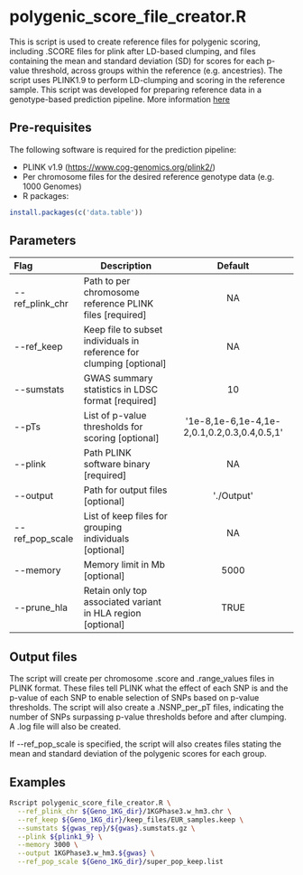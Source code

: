 # polygenic_score_file_creator.R

This is script is used to create reference files for polygenic scoring, including .SCORE files for plink after LD-based clumping, and files containing the mean and standard deviation (SD) for scores for each p-value threshold, across groups within the reference (e.g. ancestries). The script uses PLINK1.9 to perform LD-clumping and scoring in the reference sample. This script was developed for preparing reference data in a genotype-based prediction pipeline. More information [here](https://opain.github.io/GenoPred/Pipeline_prep.html)

## Pre-requisites
The following software is required for the prediction pipeline:

* PLINK v1.9 (https://www.cog-genomics.org/plink2/)
* Per chromosome files for the desired reference genotype data (e.g. 1000 Genomes)
* R packages:
```R
install.packages(c('data.table'))
```

## Parameters
| Flag     | Description                                                  | Default |
| :------- | ------------------------------------------------------------ | :-----: |
| --ref_plink_chr | Path to per chromosome reference PLINK files [required] | NA |
| --ref_keep | Keep file to subset individuals in reference for clumping [optional] | NA |
| --sumstats | GWAS summary statistics in LDSC format [required] | 10 |
| --pTs | List of p-value thresholds for scoring [optional] | '1e-8,1e-6,1e-4,1e-2,0.1,0.2,0.3,0.4,0.5,1' |
| --plink | Path PLINK software binary [required] | NA |
| --output | Path for output files [optional] | './Output' |
| --ref_pop_scale | List of keep files for grouping individuals [optional] | NA |
| --memory | Memory limit in Mb [optional] | 5000 |
| --prune_hla | Retain only top associated variant in HLA region [optional] | TRUE |

## Output files

The script will create per chromosome .score and .range_values files in PLINK format. These files tell PLINK what the effect of each SNP is and the p-value of each SNP to enable selection of SNPs based on p-value thresholds. The script will also create a .NSNP_per_pT files, indicating the number of SNPs surpassing p-value thresholds before and after clumping. A .log file will also be created.

If --ref_pop_scale is specified, the script will also creates files stating the mean and standard deviation of the polygenic scores for each group. 

## Examples
```sh
Rscript polygenic_score_file_creator.R \
  --ref_plink_chr ${Geno_1KG_dir}/1KGPhase3.w_hm3.chr \
  --ref_keep ${Geno_1KG_dir}/keep_files/EUR_samples.keep \
  --sumstats ${gwas_rep}/${gwas}.sumstats.gz \
  --plink ${plink1_9} \
  --memory 3000 \
  --output 1KGPhase3.w_hm3.${gwas} \
  --ref_pop_scale ${Geno_1KG_dir}/super_pop_keep.list
```
